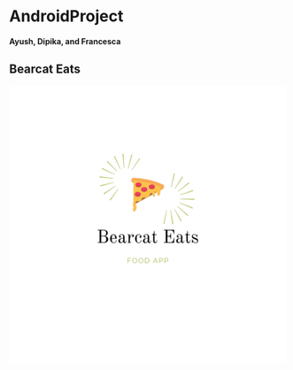 # AndroidProject
#### Ayush, Dipika, and Francesca

## Bearcat Eats
<img src="Bearcat Eats Logo.png" width="500" height="500">
